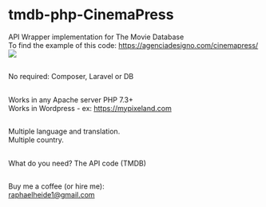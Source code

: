 # tmdb-php-CinemaPress
API Wrapper implementation for The Movie Database <br>
To find the example of this code: https://agenciadesigno.com/cinemapress/ <br>
<img src="https://agenciadesigno.com/cinemapress.jpg">
##
No required: Composer, Laravel or DB
##
Works in any Apache server PHP 7.3+ <br>
Works in Wordpress - ex: https://mypixeland.com 
##
Multiple language and translation. <br>
Multiple country. 
##
What do you need? The API code (TMDB)
##
Buy me a coffee (or hire me): <br>
raphaelheide1@gmail.com
